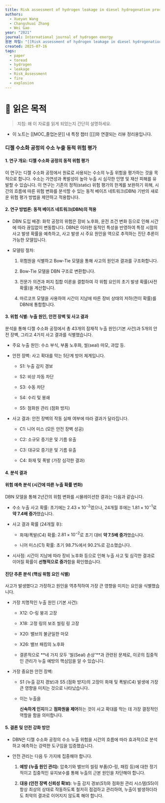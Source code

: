 ```yaml
---
title: Risk assessment of hydrogen leakage in diesel hydrogenation process
authors:
  - Xueyan Wang
  - Changshuai Zhang
  - Wei Gao
year: "2021"
journal: International journal of hydrogen energy
원본 파일: "[[Risk assessment of hydrogen leakage in diesel hydrogenation process.pdf]]"
created: 2025-07-16
tags:
  - paper
  - toread
  - hydrogen
  - leakage
  - Risk_Assessment
  - fire
  - explosion
---
```

# 🎯 읽은 목적  
> 지침: 왜 이 자료를 읽게 되었는지 간단히 설명하세요.

- 이 노트는 [[MOC_졸업논문]] 내 특정 챕터 [[]]와 연결되는 리뷰 정리용입니다.  


### 디젤 수소화 공정의 수소 누출 동적 위험 평가

#### 1. 연구 개요: 디젤 수소화 공정의 동적 위험 평가

이 연구는 디젤 수소화 공정에서 원료로 사용되는 수소의 누출 위험을 평가하는 것을 목적으로 합니다. 수소는 가연성과 폭발성이 높아 누출 시 심각한 인명 및 재산 피해를 유발할 수 있습니다. 이 연구는 기존의 정적(static) 위험 평가의 한계를 보완하기 위해, 시간의 흐름에 따른 위험 변화를 분석할 수 있는 동적 베이즈 네트워크(DBN) 기반의 새로운 위험 평가 방법을 제안하고 적용합니다.

#### 2. 연구 방법론: 동적 베이즈 네트워크(DBN)의 적용

- DBN 도입 배경: 화학 공정의 위험은 장비 노후화, 운전 조건 변화 등으로 인해 시간에 따라 끊임없이 변동합니다. DBN은 이러한 동적인 특성을 반영하여 특정 시점의 사고 발생 확률을 예측하고, 사고 발생 시 주요 원인을 역으로 추적하는 진단 추론이 가능한 모델입니다.
    
- 모델링 절차:
    
    1. 위험원을 식별하고 Bow-Tie 모델을 통해 사고의 원인과 결과를 구조화합니다.
        
    2. Bow-Tie 모델을 DBN 구조로 변환합니다.
        
    3. 전문가 의견과 퍼지 집합 이론을 결합하여 각 위험 요인의 초기 발생 확률(사전 확률)을 계산합니다.
        
    4. 마르코프 모델을 사용하여 시간이 지남에 따른 장비 상태의 저하(전이 확률)를 DBN에 통합합니다.
        

#### 3. 위험 식별: 누출 원인, 안전 장벽 및 사고 결과

분석을 통해 디젤 수소화 공정에서 총 43개의 잠재적 누출 원인(기본 사건)과 5개의 안전 장벽, 그리고 4가지 사고 결과를 식별했습니다.

- 주요 누출 원인: 수소 부식, 부품 노후화, 씰(seal) 마모, 과압 등.
    
- 안전 장벽: 사고 확대를 막는 5단계 방어 체계입니다.
    
    - S1: 누출 감지 경보
        
    - S2: 비상 자동 차단
        
    - S3: 수동 차단
        
    - S4: 수리 및 봉쇄
        
    - S5: 점화원 관리 (점화 방지)
        
- 사고 결과: 안전 장벽의 작동 실패 여부에 따라 결과가 달라집니다.
    
    - C1: 니어 미스 (모든 안전 장벽 성공)
        
    - C2: 소규모 증기운 및 기름 유출
        
    - C3: 대규모 증기운 및 기름 유출
        
    - C4: 화재 및 폭발 (가장 심각한 결과)
        

#### 4. 분석 결과

#### 위험 예측 분석 (시간에 따른 누출 확률 변화)

DBN 모델을 통해 2년간의 위험 변화를 시뮬레이션한 결과는 다음과 같습니다.

- 수소 누출 사고 확률: 초기에는 $2.43 \times 10^{-2}$였으나, 24개월 후에는 $1.81 \times 10^{-1}$로 **약 7.4배 증가**했습니다.
    
- 사고 결과 확률 (24개월 후):
    
    - 화재/폭발(C4) 확률: $2.81 \times 10^{-2}$로 초기 대비 **약 7.5배 증가**했습니다.
        
    - 니어 미스(C1) 확률: 초기 98.7%에서 90.2%로 감소했습니다.
        
- 시사점: 시간이 지남에 따라 장비 노후화 등으로 인해 누출 사고 및 심각한 결과로 이어질 확률이 **선형적으로 증가**함을 확인했습니다.
    

#### 진단 추론 분석 (핵심 위험 요인 식별)

사고가 발생했다고 가정하고 원인을 역추적하여 가장 큰 영향을 미치는 요인을 식별했습니다.

- 가장 치명적인 누출 원인 (기본 사건):
    
    - X12: O-링 붕괴 고장
        
    - X18: 고정 링의 보조 씰링 링 고장
        
    - X20: 밸브의 불균일한 마모
        
    - X26: 밸브 패킹의 노후화
        
    - 결론적으로 **네 가지 모두 '씰(Seal) 손상'**과 관련된 문제로, 이곳의 집중적인 관리가 누출 예방의 핵심임을 알 수 있습니다.
        
- 가장 중요한 안전 장벽:
    
    - S1 (누출 감지 경보)과 S5 (점화 방지)의 고장이 화재 및 폭발(C4) 발생에 가장 큰 영향을 미치는 것으로 나타났습니다.
        
    - 이는 누출을
        
        **신속하게 인지**하고 **점화원을 제어**하는 것이 사고 확대를 막는 데 가장 결정적인 역할을 함을 의미합니다.
        

#### 5. 결론 및 안전 강화 방안

- DBN은 디젤 수소화 공정의 수소 누출 위험을 시간의 흐름에 따라 효과적으로 분석하고 예측하는 강력한 도구임을 입증했습니다.
    
- 안전 관리는 다음 두 가지에 집중해야 합니다.
    
    1. **예방 (누출 원인 관리)**: 압축기와 밸브의 씰링 부품(O-링, 패킹 등)에 대한 정기적이고 집중적인 유지보수를 통해 누출의 근본 원인을 차단해야 합니다.
        
    2. **대응 (안전 장벽 신뢰성 확보)**: 누출 감지 경보(S1)와 점화원 관리 시스템(S5)이 항상 최상의 상태로 작동하도록 철저히 점검하고 관리하여, 누출이 발생하더라도 최악의 결과로 이어지지 않도록 해야 합니다.
